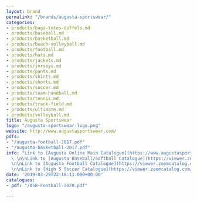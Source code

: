 ```yaml
---
layout: brand
permalink: "/brands/augusta-sportswear/"
categories:
- products/bags-totes-duffels.md
- products/baseball.md
- products/basketball.md
- products/beach-volleyball.md
- products/football.md
- products/hats.md
- products/jackets.md
- products/jerseys.md
- products/pants.md
- products/shirts.md
- products/shorts.md
- products/soccer.md
- products/team-handball.md
- products/tennis.md
- products/track-field.md
- products/ultimate.md
- products/volleyball.md
title: Augusta Sportswear
logo: "/augusta-sportswear-logo.png"
website: http://www.augustasportswear.com/
pdfs:
- "/augusta-football-2017.pdf"
- "/augusta-basketball-2017.pdf"
info: "Link to [Augusta Online Main Catalogue](https://www.augustasportswear.com/catalog)
  \ \n\nLink to [Augusta Baseball/Softball Catalogue](https://viewer.zoomcatalog.com/augusta-sportswear-baseball-softball-2020)
  \n\nLink to [Augusta Football Catalogue](https://viewer.zoomcatalog.com/augusta-sportswear-football-2020)
  \n\nLink to [High 5 Soccer Catalogue](https://viewer.zoomcatalog.com/augusta-sportswear-soccer-2020)"
date: '2019-03-29T22:18:11.000+00:00'
catalogues:
- pdf: "/ASB-Football-2020.pdf"

---
```

